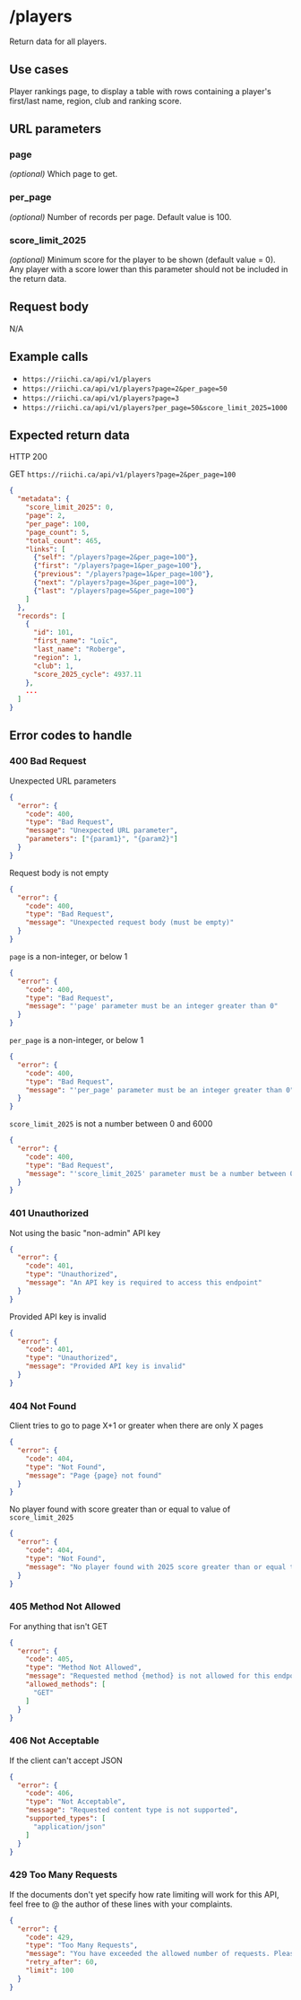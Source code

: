 # /players
Return data for all players.

## Use cases
Player rankings page, to display a table with rows containing a player's first/last name, region, club and ranking score.

## URL parameters

### page
_(optional)_ Which page to get.

### per_page
_(optional)_ Number of records per page. Default value is 100.

### score_limit_2025
_(optional)_ Minimum score for the player to be shown (default value = 0). Any player with a score lower than this parameter should not be included in the return data.

## Request body
N/A

## Example calls
- `https://riichi.ca/api/v1/players`
- `https://riichi.ca/api/v1/players?page=2&per_page=50`
- `https://riichi.ca/api/v1/players?page=3`
- `https://riichi.ca/api/v1/players?per_page=50&score_limit_2025=1000`

## Expected return data
HTTP 200

GET `https://riichi.ca/api/v1/players?page=2&per_page=100`
```json
{
  "metadata": {
    "score_limit_2025": 0,
    "page": 2,
    "per_page": 100,
    "page_count": 5,
    "total_count": 465,
    "links": [
      {"self": "/players?page=2&per_page=100"},
      {"first": "/players?page=1&per_page=100"},
      {"previous": "/players?page=1&per_page=100"},
      {"next": "/players?page=3&per_page=100"},
      {"last": "/players?page=5&per_page=100"}
    ]
  },
  "records": [
    {
      "id": 101,
      "first_name": "Loïc",
      "last_name": "Roberge",
      "region": 1,
      "club": 1,
      "score_2025_cycle": 4937.11
    },
    ...
  ]
}
```

## Error codes to handle

### 400 Bad Request
Unexpected URL parameters
```json
{
  "error": {
    "code": 400,
    "type": "Bad Request",
    "message": "Unexpected URL parameter",
    "parameters": ["{param1}", "{param2}"]
  }
}
```

Request body is not empty
```json
{
  "error": {
    "code": 400,
    "type": "Bad Request",
    "message": "Unexpected request body (must be empty)"
  }
}
```

`page` is a non-integer, or below 1
```json
{
  "error": {
    "code": 400,
    "type": "Bad Request", 
    "message": "'page' parameter must be an integer greater than 0"
  }
}
```

`per_page` is a non-integer, or below 1
```json
{
  "error": {
    "code": 400,
    "type": "Bad Request", 
    "message": "'per_page' parameter must be an integer greater than 0"
  }
}
```

`score_limit_2025` is not a number between 0 and 6000
```json
{
  "error": {
    "code": 400,
    "type": "Bad Request", 
    "message": "'score_limit_2025' parameter must be a number between 0 and 6000"
  }
}
```

### 401 Unauthorized
Not using the basic "non-admin" API key
```json
{
  "error": {
    "code": 401,
    "type": "Unauthorized",
    "message": "An API key is required to access this endpoint"
  }
}
```

Provided API key is invalid
```json
{
  "error": {
    "code": 401,
    "type": "Unauthorized",
    "message": "Provided API key is invalid"
  }
}
```

### 404 Not Found
Client tries to go to page X+1 or greater when there are only X pages
```json
{
  "error": {
    "code": 404,
    "type": "Not Found",
    "message": "Page {page} not found"
  }
}
```

No player found with score greater than or equal to value of `score_limit_2025`
```json
{
  "error": {
    "code": 404,
    "type": "Not Found",
    "message": "No player found with 2025 score greater than or equal to {score_limit_2025}"
  }
}
```

### 405 Method Not Allowed
For anything that isn't GET
```json
{
  "error": {
    "code": 405,
    "type": "Method Not Allowed",
    "message": "Requested method {method} is not allowed for this endpoint.",
    "allowed_methods": [
      "GET"
    ]
  }
}
```

### 406 Not Acceptable
If the client can't accept JSON
```json
{
  "error": {
    "code": 406,
    "type": "Not Acceptable",
    "message": "Requested content type is not supported",
    "supported_types": [
      "application/json"
    ]
  }
}
```

### 429 Too Many Requests
If the documents don't yet specify how rate limiting will work for this API,
feel free to @ the author of these lines with your complaints.
```json
{
  "error": {
    "code": 429,
    "type": "Too Many Requests",
    "message": "You have exceeded the allowed number of requests. Please try again later.",
    "retry_after": 60,
    "limit": 100
  }
}
```